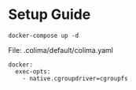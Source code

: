 # Setup Guide

```
docker-compose up -d
```

File: .colima/default/colima.yaml
```
docker:
  exec-opts:
    - native.cgroupdriver=cgroupfs
```